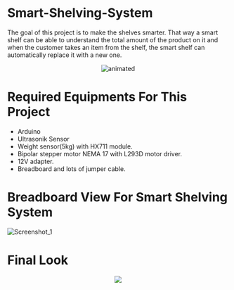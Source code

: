 # Smart-Shelving-System
The goal of this project is to make the shelves smarter. That way a smart shelf can be able to understand the total amount of the product on it and when the customer takes an item from the shelf, the smart shelf can automatically replace it with a new one.
<p align="center">
  <img src="https://user-images.githubusercontent.com/45359225/151336404-ce9ba55a-41ba-4435-9ba6-01d4f84de1c1.gif" alt="animated" />
</p>

# Required Equipments For This Project
* Arduino
* Ultrasonik Sensor
* Weight sensor(5kg) with HX711 module.
* Bipolar stepper motor NEMA 17 with L293D motor driver.
* 12V adapter.
* Breadboard and lots of jumper cable.
# Breadboard View For Smart Shelving System
![Screenshot_1](https://user-images.githubusercontent.com/45359225/150688283-ab0bb14b-7530-4b67-a26c-645d4c1376bd.png)
# Final Look
<p align="center">
  <img src="https://user-images.githubusercontent.com/45359225/151338499-4927242b-c87b-4b03-ae3a-50b889d4798e.png"/>
</p>


